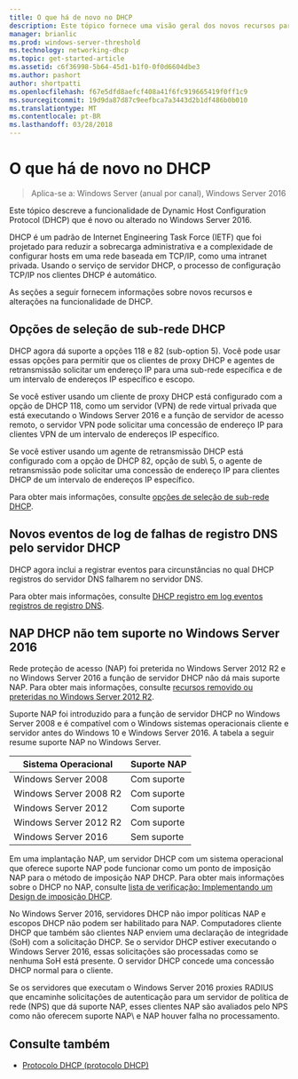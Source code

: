 ```yaml
---
title: O que há de novo no DHCP
description: Este tópico fornece uma visão geral dos novos recursos para DHCP Dynamic Host Configuration Protocol () no Windows Server 2016.
manager: brianlic
ms.prod: windows-server-threshold
ms.technology: networking-dhcp
ms.topic: get-started-article
ms.assetid: c6f36998-5b64-45d1-b1f0-0f0d6604dbe3
ms.author: pashort
author: shortpatti
ms.openlocfilehash: f67e5dfd8aefcf408a41f6fc919665419f0ff1c9
ms.sourcegitcommit: 19d9da87d87c9eefbca7a3443d2b1df486b0b010
ms.translationtype: MT
ms.contentlocale: pt-BR
ms.lasthandoff: 03/28/2018
---
```

# <a name="whats-new-in-dhcp"></a>O que há de novo no DHCP

>Aplica-se a: Windows Server (anual por canal), Windows Server 2016

Este tópico descreve a funcionalidade de Dynamic Host Configuration Protocol (DHCP) que é novo ou alterado no Windows Server 2016.
  
DHCP é um padrão de Internet Engineering Task Force (IETF) que foi projetado para reduzir a sobrecarga administrativa e a complexidade de configurar hosts em uma rede baseada em TCP/IP\, como uma intranet privada. Usando o serviço de servidor DHCP, o processo de configuração TCP/IP nos clientes DHCP é automático.

As seções a seguir fornecem informações sobre novos recursos e alterações na funcionalidade de DHCP.

## <a name="dhcp-subnet-selection-options"></a>Opções de seleção de sub-rede DHCP

DHCP agora dá suporte a opções 118 e 82 \(sub-option 5\). Você pode usar essas opções para permitir que os clientes de proxy DHCP e agentes de retransmissão solicitar um endereço IP para uma sub-rede específica e de um intervalo de endereços IP específico e escopo.

Se você estiver usando um cliente de proxy DHCP está configurado com a opção de DHCP 118, como um servidor \(VPN\) de rede virtual privada que está executando o Windows Server 2016 e a função de servidor de acesso remoto, o servidor VPN pode solicitar uma concessão de endereço IP para clientes VPN de um intervalo de endereços IP específico.

Se você estiver usando um agente de retransmissão DHCP está configurado com a opção de DHCP 82, opção de sub\ 5, o agente de retransmissão pode solicitar uma concessão de endereço IP para clientes DHCP de um intervalo de endereços IP específico.

Para obter mais informações, consulte [opções de seleção de sub-rede DHCP](dhcp-subnet-options.md).

## <a name="new-logging-events-for-dns-registration-failures-by-the-dhcp-server"></a>Novos eventos de log de falhas de registro DNS pelo servidor DHCP

DHCP agora inclui a registrar eventos para circunstâncias no qual DHCP registros do servidor DNS falharem no servidor DNS.

Para obter mais informações, consulte [DHCP registro em log eventos registros de registro DNS](dhcp-dns-events.md).

## <a name="dhcp-nap-is-not-supported-in-windows-server-2016"></a>NAP DHCP não tem suporte no Windows Server 2016

Rede proteção de acesso \(NAP\) foi preterida no Windows Server 2012 R2 e no Windows Server 2016 a função de servidor DHCP não dá mais suporte NAP. Para obter mais informações, consulte [recursos removido ou preteridas no Windows Server 2012 R2](https://technet.microsoft.com/library/dn303411.aspx).  
  
Suporte NAP foi introduzido para a função de servidor DHCP no Windows Server 2008 e é compatível com o Windows sistemas operacionais cliente e servidor antes do Windows 10 e Windows Server 2016. A tabela a seguir resume suporte NAP no Windows Server.  
  
|Sistema Operacional|Suporte NAP|  
|--------------------|---------------|  
| Windows Server 2008 |Com suporte|  
| Windows Server 2008 R2 |Com suporte|  
| Windows Server 2012 |Com suporte|  
| Windows Server 2012 R2 |Com suporte|  
| Windows Server 2016|Sem suporte|  
  
Em uma implantação NAP, um servidor DHCP com um sistema operacional que oferece suporte NAP pode funcionar como um ponto de imposição NAP para o método de imposição NAP DHCP. Para obter mais informações sobre o DHCP no NAP, consulte [lista de verificação: Implementando um Design de imposição DHCP](https://technet.microsoft.com/library/dd314186.aspx).  
  
No Windows Server 2016, servidores DHCP não impor políticas NAP e escopos DHCP não podem ser habilitado para NAP\. Computadores cliente DHCP que também são clientes NAP enviem uma declaração de integridade \(SoH\) com a solicitação DHCP. Se o servidor DHCP estiver executando o Windows Server 2016, essas solicitações são processadas como se nenhuma SoH está presente. O servidor DHCP concede uma concessão DHCP normal para o cliente. 

Se os servidores que executam o Windows Server 2016 proxies RADIUS que encaminhe solicitações de autenticação para um servidor de política de rede \(NPS\) que dá suporte NAP, esses clientes NAP são avaliados pelo NPS como não oferecem suporte NAP\ e NAP houver falha no processamento.
  
## <a name="see-also"></a>Consulte também  
  
-   [Protocolo DHCP (protocolo DHCP)](Dynamic-Host-Configuration-Protocol--DHCP-.md)  
  

